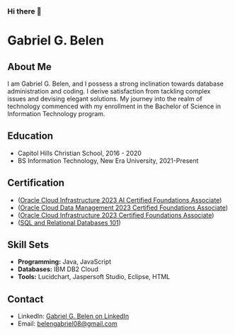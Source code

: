### Hi there 👋

# Gabriel G. Belen

## About Me
I am Gabriel G. Belen, and I possess a strong inclination towards database administration and coding. I derive satisfaction from tackling complex issues and devising elegant solutions. My journey into the realm of technology commenced with my enrollment in the Bachelor of Science in Information Technology program.

## Education
- Capitol Hills Christian School, 2016 - 2020
- BS Information Technology, New Era University, 2021-Present

## Certification
- ([Oracle Cloud Infrastructure 2023 AI Certified Foundations Associate](https://catalog-education.oracle.com/pls/certview/sharebadge?id=3234526BF416292BEE87B3AF8B96AE07BC760166ADAE974065534CBD51AFBE9A))
- ([Oracle Cloud Data Management 2023 Certified Foundations Associate](https://catalog-education.oracle.com/pls/certview/sharebadge?id=5A7DF565E1F489C054C27ED048F202F3AB5A6402CE218ED62341DEEF585556CC))
- ([Oracle Cloud Infrastructure 2023 Certified Foundations Associate](https://catalog-education.oracle.com/pls/certview/sharebadge?id=B8823B1EAAEEE58FA29F31A74137BE26B3C7D41B06DCD5D6A3DB4D64E326DF4B))
- ([SQL and Relational Databases 101](https://courses.cognitiveclass.ai/certificates/c53d8669059047fb9e956bb7053b0222))

## Skill Sets
- **Programming:** Java, JavaScript
- **Databases:** IBM DB2 Cloud
- **Tools:** Lucidchart, Jaspersoft Studio, Eclipse, HTML

## Contact
- LinkedIn: [Gabriel G. Belen on LinkedIn](https://www.linkedin.com/in/gabriel-belen-6247862a3)
- Email: [belengabriel08@gmail.com](mailto:belengabriel08@gmail.com)


